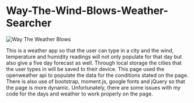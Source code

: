# Way-The-Wind-Blows-Weather-Searcher
                 
 

![Way The Weather Blows](https://user-images.githubusercontent.com/108914519/217644168-7c985d69-9e63-4227-9442-2ab04beb2eb1.png)



This is a weather app so that the user can type in a city and the wind, temperature and humidity readings will not only populate for that day but also give a five day forecast as well. Through local storage the cities that the user types in will be saved to their device. This page used the openweather api to populate the data for the conditions stated on the page. There is also use of bootstrap, moment.js, google fonts and jQuery so that the page is more dynamic. Unfortunately, there are some issues with my code for the days and weather to work properly on the page.
